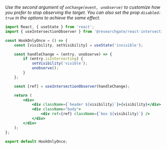 
_Use the second argument of `onChange(event, unobserve)` to customize how you prefer to stop observing the target. You
can also set the prop `disabled: true` in the options to achieve the same effect._

```jsx
import React, { useState } from 'react';
import { useIntersectionObserver } from '@researchgate/react-intersection-observer';

const HookOnlyOnce = () => {
    const [visibility, setVisibility] = useState('invisible');

    const handleChange = (entry, unobserve) => {
        if (entry.isIntersecting) {
            setVisibility('visible');
            unobserve();
        }
    };

    const [ref] = useIntersectionObserver(handleChange);

    return (
        <div>
            <div className={`header ${visibility}`}>{visibility}</div>
            <div className="body">
                <div ref={ref} className={`box ${visibility}`} />
            </div>
        </div>
    );
};

export default HookOnlyOnce;
```
